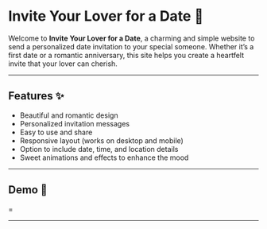 # Invite Your Lover for a Date 💌

Welcome to **Invite Your Lover for a Date**, a charming and simple website to send a personalized date invitation to your special someone. Whether it’s a first date or a romantic anniversary, this site helps you create a heartfelt invite that your lover can cherish.

---

## Features ✨

- Beautiful and romantic design  
- Personalized invitation messages  
- Easy to use and share  
- Responsive layout (works on desktop and mobile)  
- Option to include date, time, and location details  
- Sweet animations and effects to enhance the mood  

---

## Demo 🎥

=

---
